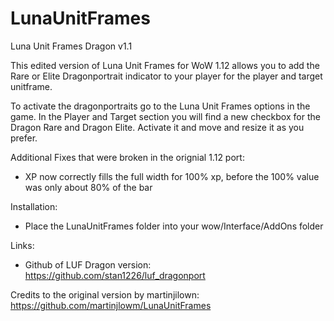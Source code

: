 # LunaUnitFrames
Luna Unit Frames Dragon v1.1

This edited version of Luna Unit Frames for WoW 1.12 allows you to add the Rare or Elite Dragonportrait indicator to your player for the player and target unitframe. 

To activate the dragonportraits go to the Luna Unit Frames options in the game. In the Player and Target section you will find a new checkbox for the Dragon Rare and Dragon Elite. Activate it and move and resize it as you prefer.

Additional Fixes that were broken in the orignial 1.12 port:
- XP now correctly fills the full width for 100% xp, before the 100% value was only about 80% of the bar

Installation:
- Place the LunaUnitFrames folder into your wow/Interface/AddOns folder

Links:
 - Github of LUF Dragon version: https://github.com/stan1226/luf_dragonport

Credits to the original version by martinjilown: https://github.com/martinjlowm/LunaUnitFrames